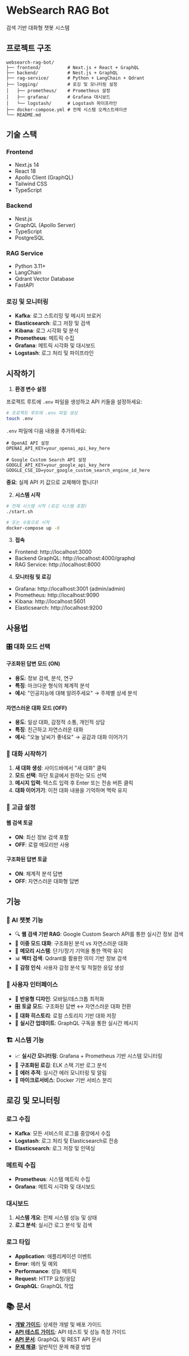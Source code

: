 # WebSearch RAG Bot

검색 기반 대화형 챗봇 시스템

## 프로젝트 구조

```
websearch-rag-bot/
├── frontend/          # Next.js + React + GraphQL
├── backend/           # Nest.js + GraphQL
├── rag-service/       # Python + LangChain + Qdrant
├── logging/           # 로깅 및 모니터링 설정
│   ├── prometheus/    # Prometheus 설정
│   ├── grafana/       # Grafana 대시보드
│   └── logstash/      # Logstash 파이프라인
├── docker-compose.yml # 전체 시스템 오케스트레이션
└── README.md
```

## 기술 스택

### Frontend
- Next.js 14
- React 18
- Apollo Client (GraphQL)
- Tailwind CSS
- TypeScript

### Backend
- Nest.js
- GraphQL (Apollo Server)
- TypeScript
- PostgreSQL

### RAG Service
- Python 3.11+
- LangChain
- Qdrant Vector Database
- FastAPI

### 로깅 및 모니터링
- **Kafka**: 로그 스트리밍 및 메시지 브로커
- **Elasticsearch**: 로그 저장 및 검색
- **Kibana**: 로그 시각화 및 분석
- **Prometheus**: 메트릭 수집
- **Grafana**: 메트릭 시각화 및 대시보드
- **Logstash**: 로그 처리 및 파이프라인

## 시작하기

1. **환경 변수 설정**

프로젝트 루트에 `.env` 파일을 생성하고 API 키들을 설정하세요:
```bash
# 프로젝트 루트에 .env 파일 생성
touch .env
```

`.env` 파일에 다음 내용을 추가하세요:
```env
# OpenAI API 설정
OPENAI_API_KEY=your_openai_api_key_here

# Google Custom Search API 설정
GOOGLE_API_KEY=your_google_api_key_here
GOOGLE_CSE_ID=your_google_custom_search_engine_id_here

```

**중요**: 실제 API 키 값으로 교체해야 합니다!

2. **시스템 시작**
```bash
# 전체 시스템 시작 (로깅 시스템 포함)
./start.sh

# 또는 수동으로 시작
docker-compose up -d
```

3. **접속**
- Frontend: http://localhost:3000
- Backend GraphQL: http://localhost:4000/graphql
- RAG Service: http://localhost:8000

4. **모니터링 및 로깅**
- Grafana: http://localhost:3001 (admin/admin)
- Prometheus: http://localhost:9090
- Kibana: http://localhost:5601
- Elasticsearch: http://localhost:9200

## 사용법

### 🎛️ 대화 모드 선택

#### 구조화된 답변 모드 (ON)
- **용도**: 정보 검색, 분석, 연구
- **특징**: 마크다운 형식의 체계적 분석
- **예시**: "인공지능에 대해 알려주세요" → 주제별 상세 분석

#### 자연스러운 대화 모드 (OFF)
- **용도**: 일상 대화, 감정적 소통, 개인적 상담
- **특징**: 친근하고 자연스러운 대화
- **예시**: "오늘 날씨가 좋네요" → 공감과 대화 이어가기

### 💬 대화 시작하기

1. **새 대화 생성**: 사이드바에서 "새 대화" 클릭
2. **모드 선택**: 하단 토글에서 원하는 모드 선택
3. **메시지 입력**: 텍스트 입력 후 Enter 또는 전송 버튼 클릭
4. **대화 이어가기**: 이전 대화 내용을 기억하며 맥락 유지

### 🔧 고급 설정

#### 웹 검색 토글
- **ON**: 최신 정보 검색 포함
- **OFF**: 로컬 메모리만 사용

#### 구조화된 답변 토글
- **ON**: 체계적 분석 답변
- **OFF**: 자연스러운 대화형 답변

## 기능

### 🤖 AI 챗봇 기능
- 🔍 **웹 검색 기반 RAG**: Google Custom Search API를 통한 실시간 정보 검색
- 💬 **이중 모드 대화**: 구조화된 분석 vs 자연스러운 대화
- 🧠 **메모리 시스템**: 단기/장기 기억을 통한 맥락 유지
- 📊 **벡터 검색**: Qdrant를 활용한 의미 기반 정보 검색
- 🎯 **감정 인식**: 사용자 감정 분석 및 적절한 응답 생성

### 🎨 사용자 인터페이스
- 📱 **반응형 디자인**: 모바일/데스크톱 최적화
- 🎛️ **토글 모드**: 구조화된 답변 ↔ 자연스러운 대화 전환
- 💾 **대화 히스토리**: 로컬 스토리지 기반 대화 저장
- 🔄 **실시간 업데이트**: GraphQL 구독을 통한 실시간 메시지

### 🏗️ 시스템 기능
- 📈 **실시간 모니터링**: Grafana + Prometheus 기반 시스템 모니터링
- 📝 **구조화된 로깅**: ELK 스택 기반 로그 분석
- 🚨 **에러 추적**: 실시간 에러 모니터링 및 알림
- 🔧 **마이크로서비스**: Docker 기반 서비스 분리

## 로깅 및 모니터링

### 로그 수집
- **Kafka**: 모든 서비스의 로그를 중앙에서 수집
- **Logstash**: 로그 처리 및 Elasticsearch로 전송
- **Elasticsearch**: 로그 저장 및 인덱싱

### 메트릭 수집
- **Prometheus**: 시스템 메트릭 수집
- **Grafana**: 메트릭 시각화 및 대시보드

### 대시보드
1. **시스템 개요**: 전체 시스템 성능 및 상태
2. **로그 분석**: 실시간 로그 분석 및 검색

### 로그 타입
- **Application**: 애플리케이션 이벤트
- **Error**: 에러 및 예외
- **Performance**: 성능 메트릭
- **Request**: HTTP 요청/응답
- **GraphQL**: GraphQL 작업

## 📚 문서

- **[개발 가이드](DEVELOPMENT_GUIDE.md)**: 상세한 개발 및 배포 가이드
- **[API 테스트 가이드](API_TEST_GUIDE.md)**: API 테스트 및 성능 측정 가이드
- **[API 문서](DEVELOPMENT_GUIDE.md#api-문서)**: GraphQL 및 REST API 문서
- **[문제 해결](DEVELOPMENT_GUIDE.md#문제-해결)**: 일반적인 문제 해결 방법

